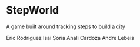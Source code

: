 # StepWorld
A game built around tracking steps to build a city





Eric Rodriguez
Isai Soria
Anali Cardoza
Andre Lebeis

